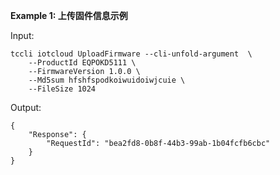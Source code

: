 **Example 1: 上传固件信息示例**



Input: 

```
tccli iotcloud UploadFirmware --cli-unfold-argument  \
    --ProductId EQPOKD5111 \
    --FirmwareVersion 1.0.0 \
    --Md5sum hfshfspodkoiwuidoiwjcuie \
    --FileSize 1024
```

Output: 
```
{
    "Response": {
        "RequestId": "bea2fd8-0b8f-44b3-99ab-1b04fcfb6cbc"
    }
}
```

